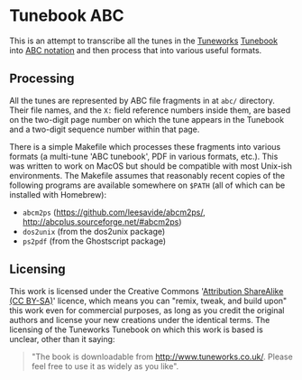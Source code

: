 Tunebook ABC
============

This is an attempt to transcribe all the tunes in the
[Tuneworks](https://www.tuneworks.co.uk/)
[Tunebook](https://docs.wixstatic.com/ugd/d6448b_974724120ad6465fbf8f417ff89daf0b.pdf)
into [ABC notation](http://abcnotation.com/) and then process that into various
useful formats.

Processing
----------

All the tunes are represented by ABC file fragments in at `abc/` directory. Their file names,
and the `X:` field reference numbers inside them, are based on the two-digit page
number on which the tune appears in the Tunebook and a two-digit sequence number
within that page.

There is a simple Makefile which processes these fragments into various formats
(a multi-tune 'ABC tunebook', PDF in various formats, etc.). This was written
to work on MacOS but should be compatible with most Unix-ish environments. The
Makefile assumes that reasonably recent copies of the following programs are available somewhere on
`$PATH` (all of which can be installed with Homebrew):

* `abcm2ps` (https://github.com/leesavide/abcm2ps/, http://abcplus.sourceforge.net/#abcm2ps)
* `dos2unix` (from the dos2unix package)
* `ps2pdf` (from the Ghostscript package)

Licensing
---------

This work is licensed under the Creative Commons
'[Attribution ShareAlike (CC BY-SA)](https://creativecommons.org/licenses/by-sa/4.0/)'
licence, which means you can
"remix, tweak, and build upon" this work even for commercial purposes,
as long as you credit the original authors and license your new creations under the identical terms. The licensing of the Tuneworks Tunebook on which
this work is based is unclear, other than it saying:

>"The book is downloadable from http://www.tuneworks.co.uk/.
>Please feel free to use it as widely as you like".

